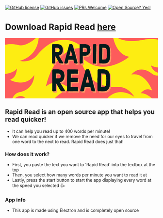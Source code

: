 
[![GitHub license](https://img.shields.io/github/license/virejdasani/meetingassistant)](https://github.com/virejdasani/rapidread/blob/master/LICENSE)
[![GitHub issues](https://img.shields.io/github/issues/virejdasani/meetingassistant)](https://GitHub.com/virejdasani/rapidread/issues/)
[![PRs Welcome](https://img.shields.io/badge/PRs-welcome-brightgreen.svg?style=flat-square)](http://makeapullrequest.com)
[![Open Source? Yes!](https://badgen.net/badge/Open%20Source%20%3F/Yes%21/blue?icon=github)](https://github.com/virejdasani/rapidread/)

# Download Rapid Read [here](https://github.com/virejdasani/RapidRead/releases)
<img alt="Rapid Read" src="https://github.com/virejdasani/RapidRead/blob/master/Assets/rapidReadBannerLogo.png?raw=true" height="200px" />

## Rapid Read is an open source app that helps you read quicker!
- It can help you read up to 400 words per minute!
- We can read quicker if we remove the need for our eyes to travel from one word to the next to read.
Rapid Read does just that!

### How does it work?
- First, you paste the text you want to 'Rapid Read' into the textbox at the top
- Then, you select how many words per minute you want to read it at
- Lastly, press the start button to start the app displaying every word at the speed you selected 👍

### App info
- This app is made using Electron and is completely open source
